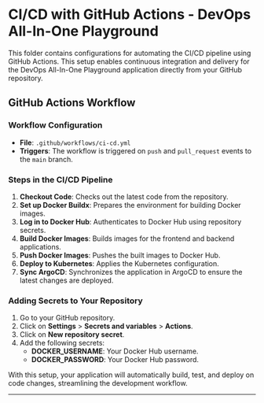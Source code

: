 # CI/CD with GitHub Actions - DevOps All-In-One Playground

This folder contains configurations for automating the CI/CD pipeline using GitHub Actions. This setup enables continuous integration and delivery for the DevOps All-In-One Playground application directly from your GitHub repository.

## GitHub Actions Workflow

### Workflow Configuration

- **File**: `.github/workflows/ci-cd.yml`
- **Triggers**: The workflow is triggered on `push` and `pull_request` events to the `main` branch.

### Steps in the CI/CD Pipeline

1. **Checkout Code**: Checks out the latest code from the repository.
2. **Set up Docker Buildx**: Prepares the environment for building Docker images.
3. **Log in to Docker Hub**: Authenticates to Docker Hub using repository secrets.
4. **Build Docker Images**: Builds images for the frontend and backend applications.
5. **Push Docker Images**: Pushes the built images to Docker Hub.
6. **Deploy to Kubernetes**: Applies the Kubernetes configuration.
7. **Sync ArgoCD**: Synchronizes the application in ArgoCD to ensure the latest changes are deployed.

### Adding Secrets to Your Repository

1. Go to your GitHub repository.
2. Click on **Settings** > **Secrets and variables** > **Actions**.
3. Click on **New repository secret**.
4. Add the following secrets:
   - **DOCKER_USERNAME**: Your Docker Hub username.
   - **DOCKER_PASSWORD**: Your Docker Hub password.

With this setup, your application will automatically build, test, and deploy on code changes, streamlining the development workflow.

---
